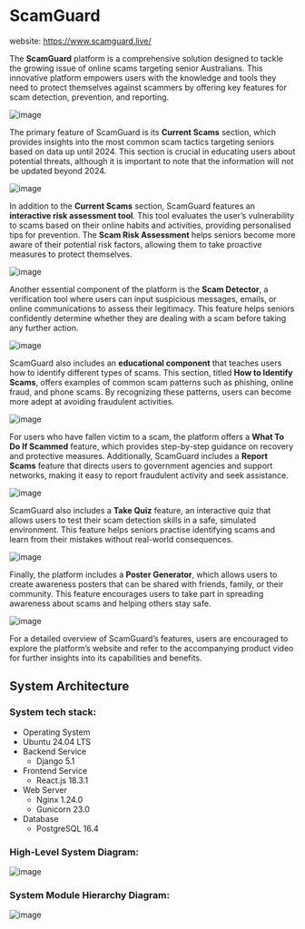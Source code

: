 # ScamGuard
website: https://www.scamguard.live/

The **ScamGuard** platform is a comprehensive solution designed to tackle the growing issue of online scams targeting senior Australians. This innovative platform empowers users with the knowledge and tools they need to protect themselves against scammers by offering key features for scam detection, prevention, and reporting.

![image](https://github.com/user-attachments/assets/59a4ba32-0cc0-47be-9e15-00d322c7c700)

The primary feature of ScamGuard is its **Current Scams** section, which provides insights into the most common scam tactics targeting seniors based on data up until 2024. This section is crucial in educating users about potential threats, although it is important to note that the information will not be updated beyond 2024.

![image](https://github.com/user-attachments/assets/928dc76a-1bdb-48c4-9029-8950f4a550a5)

In addition to the **Current Scams** section, ScamGuard features an **interactive risk assessment tool**. This tool evaluates the user’s vulnerability to scams based on their online habits and activities, providing personalised tips for prevention. The **Scam Risk Assessment** helps seniors become more aware of their potential risk factors, allowing them to take proactive measures to protect themselves.

![image](https://github.com/user-attachments/assets/7aa27fd9-47b1-4ec4-bb25-774892c88685)

Another essential component of the platform is the **Scam Detector**, a verification tool where users can input suspicious messages, emails, or online communications to assess their legitimacy. This feature helps seniors confidently determine whether they are dealing with a scam before taking any further action.

![image](https://github.com/user-attachments/assets/6465382d-578e-467c-a806-af9f1a573555)

ScamGuard also includes an **educational component** that teaches users how to identify different types of scams. This section, titled **How to Identify Scams**, offers examples of common scam patterns such as phishing, online fraud, and phone scams. By recognizing these patterns, users can become more adept at avoiding fraudulent activities.

![image](https://github.com/user-attachments/assets/031fb452-0570-45c3-a826-34544e6e5270)

For users who have fallen victim to a scam, the platform offers a **What To Do If Scammed** feature, which provides step-by-step guidance on recovery and protective measures. Additionally, ScamGuard includes a **Report Scams** feature that directs users to government agencies and support networks, making it easy to report fraudulent activity and seek assistance.

![image](https://github.com/user-attachments/assets/174f6cab-67d0-4567-bbcb-b8a6f3cabee3)

ScamGuard also includes a **Take Quiz** feature, an interactive quiz that allows users to test their scam detection skills in a safe, simulated environment. This feature helps seniors practise identifying scams and learn from their mistakes without real-world consequences.

![image](https://github.com/user-attachments/assets/8b5ce538-fef6-4897-89b9-b203a25233e9)

Finally, the platform includes a **Poster Generator**, which allows users to create awareness posters that can be shared with friends, family, or their community. This feature encourages users to take part in spreading awareness about scams and helping others stay safe.

![image](https://github.com/user-attachments/assets/65c97062-def0-4dad-9800-1fd87c0f87d3)

For a detailed overview of ScamGuard’s features, users are encouraged to explore the platform’s website and refer to the accompanying product video for further insights into its capabilities and benefits.


## System Architecture
### System tech stack:
* Operating System
* Ubuntu 24.04 LTS 
* Backend Service
  - Django 5.1 
* Frontend Service
  - React.js 18.3.1
* Web Server
  - Nginx 1.24.0
  - Gunicorn 23.0 
* Database
  - PostgreSQL 16.4 

### High-Level System Diagram:

![image](https://github.com/user-attachments/assets/c98cca22-27f9-4bc6-aaff-ba4b1c7177b4)

### System Module Hierarchy Diagram:

![image](https://github.com/user-attachments/assets/14b9078a-3ee1-4ba3-af4c-55d356f5eb58)

